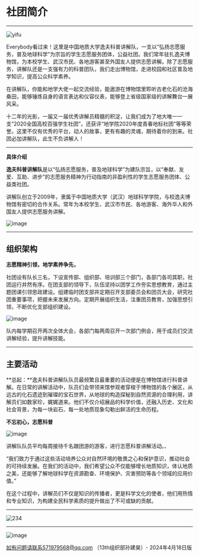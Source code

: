 # 社团简介

---

![yifu](https://github.com/Jin-sjh/Shaw_Science_Explainer_Team_Website/assets/97781484/5cba8878-87e2-4b7c-90ed-c77bb15f5da3)

Everybody看过来！这里是中国地质大学逸夫科普讲解队，一支以“弘扬志愿服务，普及地球科学”为宗旨的学生志愿服务团体，公益社团。我们常年驻扎逸夫博物馆，为本校学生、武汉市民、各地游客甚至外国友人提供志愿讲解。除了志愿服务，讲解队还是一支强有力的科普团队，我们走出博物馆，走进校园和社区普及地学知识，提高公众科学素养。

在讲解队，你能和地学大佬一起交流经验，能遨游在博物馆里聆听古老化石的沧海桑田，能够锤炼自身的语言表达和仪容仪表，能够登上省级国家级的讲解舞台一展风采。

十二年的光影，一届又一届优秀讲解员精髓的积淀，让我们成为了地大唯一一支“2020全国高校百强学生社团”，还获评“地学院2020年度青春地标社团”等等荣誉。这里不仅有优秀的平台，动人的故事，更有有趣的灵魂，期待着你的到来。社团必加讲解队，此生不负讲解人！

---

**具体介绍**

**逸夫科普讲解队**是以“弘扬志愿服务，普及地球科学”为建队宗旨，以“奉献、友爱、互助、进步”的志愿服务精神为行动指南的非盈利性的学生志愿服务团体、公益类社团。

   讲解队创立于2009年，隶属于中国地质大学（武汉）地球科学学院，与校逸夫博物馆有密切的合作关系。常年为本校学生、武汉市市民、各地游客、海外华人和外国友人提供志愿服务讲解。

![image](https://github.com/Jin-sjh/Shaw_Science_Explainer_Team_Website/assets/97781484/b34b44c5-93d4-4506-a7cb-ea9234ce510f)



---

##  组织架构

**志愿精神引领，地学素养争先，** 

社团设有队长三名，下设宣传部、组织部、培训部三个部门，各部门各司其职，社团运行井然有序。在团支部的领导下，队伍坚持以团学工作夯实思想教育，通过主题团课引领思政建设。组建临时团支部并定期召开支部委员会和团员大会，研究社团重要事项，把握未来发展方向。定期开展组织生活，注重团员教育，加强思想引领，不断优化支部组织建设。



![image](https://github.com/Jin-sjh/Shaw_Science_Explainer_Team_Website/assets/97781484/690466e2-166b-4128-a1b3-e3343c9bf562)



队内每学期召开两次全体大会，各部门每两周召开一次部门例会，用于成员们交流讲解经验，提升讲解技能。

---

## 主要活动

**总起：**逸夫科普讲解队队员最频繁且最重要的活动便是在博物馆进行科普讲解。在日常的讲解活动中，队员们会带领来馆参观者穿梭于博物馆的各个展区，从远古的化石遗迹到璀璨的宝石世界，从地球的构造探秘到自然资源的合理利用，讲解员们如数家珍，娓娓道来。他们不仅介绍展品的科学价值，还融入历史、文化和社会背景，为每一块岩石、每一处地质现象勾勒出鲜活的生命历程。



**不忘初心，志愿科普**

![image](https://github.com/Jin-sjh/Shaw_Science_Explainer_Team_Website/assets/97781484/d94d8089-abb9-45d3-85bc-d2aeaa53f3c3)

讲解队队员平均每周接待千名跟团游的游客，进行志愿科普讲解活动。、

“我们致力于通过这些活动培养公众对自然环境的敬畏之心和保护意识，推动社会的可持续发展。在我们的活动中，我们希望公众不仅能够增长地质知识，体认地质之美，还能够了解地球科学在资源勘查、环境保护、灾害预防等各个领域的应用价值。”

在这个过程中，讲解员们不仅是知识的传播者，更是科学文化的使者，他们用热情和专业知识，为构建全民科学素质的提升做出了不可或缺的贡献。

---

![234](https://github.com/Jin-sjh/Shaw_Science_Explainer_Team_Website/assets/97781484/13165563-aaa9-4e9f-bdf1-0cc335aebed8)



----

![image](https://github.com/Jin-sjh/Shaw_Science_Explainer_Team_Website/assets/97781484/05d9c80c-6222-4a29-8346-1cbd0e0f0555)



如有问题请联系571979568@qq.com （13th组织部孙建昊）-  2024年4月18日版



